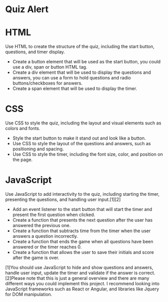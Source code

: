 # Quiz Alert #

# HTML # 
Use HTML to create the structure of the quiz, including the start button, questions, and timer display.
* Create a button element that will be used as the start button, you could use a div, span or button HTML tag.
* Create a div element that will be used to display the questions and answers, you can use a form to hold questions and radio buttons/checkboxes for answers.
* Create a span element that will be used to display the timer.

# CSS #
Use CSS to style the quiz, including the layout and visual elements such as colors and fonts.
* Style the start button to make it stand out and look like a button.
* Use CSS to style the layout of the questions and answers, such as positioning and spacing.
* Use CSS to style the timer, including the font size, color, and position on the page.

# JavaScript #
Use JavaScript to add interactivity to the quiz, including starting the timer, presenting the questions, and handling user input.[1][2]
* Add an event listener to the start button that will start the timer and present the first question when clicked.
* Create a function that presents the next question after the user has answered the previous one.
* Create a function that subtracts time from the timer when the user answers a question incorrectly.
* Create a function that ends the game when all questions have been answered or the timer reaches 0.
* Create a function that allows the user to save their initials and score after the game is over.


[1]You should use JavaScript to hide and show questions and answers, handle user input, update the timer and validate if the answer is correct.
[2]Please note that this is just a general overview and there are many different ways you could implement this project. I recommend looking into JavaScript frameworks such as React or Angular, and libraries like Jquery for DOM manipulation.